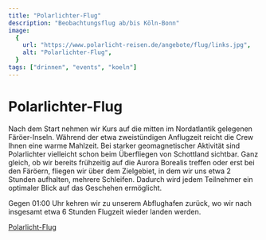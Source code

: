 ```yaml
---
title: "Polarlichter-Flug"
description: "Beobachtungsflug ab/bis Köln-Bonn"
image:
  {
    url: "https://www.polarlicht-reisen.de/angebote/flug/links.jpg",
    alt: "Polarlichter-Flug",
  }
tags: ["drinnen", "events", "koeln"]
---
```


# Polarlichter-Flug

Nach dem Start nehmen wir Kurs auf die mitten im Nordatlantik gelegenen Färöer-Inseln. Während der etwa zweistündigen Anflugzeit reicht die Crew Ihnen eine warme Mahlzeit. Bei starker geomagnetischer Aktivität sind Polarlichter vielleicht schon beim Überfliegen von Schottland sichtbar. Ganz gleich, ob wir bereits frühzeitig auf die Aurora Borealis treffen oder erst bei den Färöern, fliegen wir über dem Zielgebiet, in dem wir uns etwa 2 Stunden aufhalten, mehrere Schleifen. Dadurch wird jedem Teilnehmer ein optimaler Blick auf das Geschehen ermöglicht.

Gegen 01:00 Uhr kehren wir zu unserem Abflughafen zurück, wo wir nach insgesamt etwa 6 Stunden Flugzeit wieder landen werden.

[Polarlicht-Flug](https://www.polarlicht-reisen.de/angebote/polarlicht-flug.htm)
